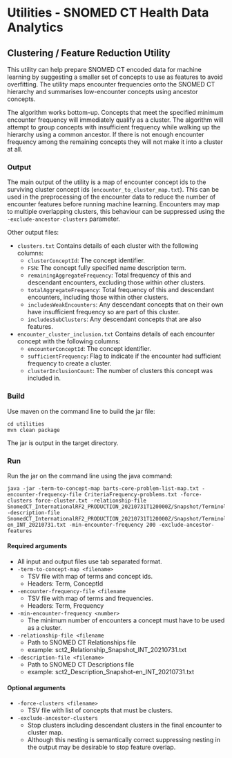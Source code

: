 # Utilities - SNOMED CT Health Data Analytics

## Clustering / Feature Reduction Utility
This utility can help prepare SNOMED CT encoded data for machine learning by suggesting a smaller set of concepts to use as features to avoid overfitting. 
The utility maps encounter frequencies onto the SNOMED CT hierarchy and summarises low-encounter concepts using ancestor concepts.

The algorithm works bottom-up. Concepts that meet the specified minimum encounter frequency will immediately qualify as a cluster. The algorithm will attempt to group concepts 
with insufficient frequency while walking up the hierarchy using a common ancestor. If there is not enough encounter frequency among the remaining concepts they will not make 
it into a cluster at all.

### Output

The main output of the utility is a map of encounter concept ids to the surviving cluster concept ids (`encounter_to_cluster_map.txt`). 
This can be used in the preprocessing of the encounter data to reduce the number of encounter features before running machine learning. 
Encounters may map to multiple overlapping clusters, this behaviour can be suppressed using the `-exclude-ancestor-clusters` parameter.

Other output files:
- `clusters.txt` Contains details of each cluster with the following columns:
  - `clusterConceptId`: The concept identifier.
  - `FSN`: The concept fully specified name description term.
  - `remainingAggregateFrequency`: Total frequency of this and descendant encounters, excluding those within other clusters.
  - `totalAggregateFrequency`: Total frequency of this and descendant encounters, including those within other clusters.
  - `includesWeakEncounters`: Any descendant concepts that on their own have insufficient frequency so are part of this cluster.
  - `includesSubClusters`: Any descendant concepts that are also features.
- `encounter_cluster_inclusion.txt` Contains details of each encounter concept with the following columns:
  - `encounterConceptId`: The concept identifier.
  - `sufficientFrequency`: Flag to indicate if the encounter had sufficient frequency to create a cluster.
  - `clusterInclusionCount`: The number of clusters this concept was included in.

### Build
Use maven on the command line to build the jar file:
```
cd utilities
mvn clean package
```
The jar is output in the target directory.

### Run
Run the jar on the command line using the java command:
```
java -jar -term-to-concept-map barts-core-problem-list-map.txt -encounter-frequency-file CriteriaFrequency-problems.txt -force-clusters force-cluster.txt -relationship-file SnomedCT_InternationalRF2_PRODUCTION_20210731T120000Z/Snapshot/Terminology/sct2_Relationship_Snapshot_INT_20210731.txt -description-file SnomedCT_InternationalRF2_PRODUCTION_20210731T120000Z/Snapshot/Terminology/sct2_Description_Snapshot-en_INT_20210731.txt -min-encounter-frequency 200 -exclude-ancestor-features
```
#### Required arguments
- All input and output files use tab separated format.
- `-term-to-concept-map <filename>`
  - TSV file with map of terms and concept ids.
  - Headers: Term, ConceptId
- `-encounter-frequency-file <filename`
  - TSV file with map of terms and frequencies.
  - Headers: Term, Frequency
- `-min-encounter-frequency <number>`
    - The minimum number of encounters a concept must have to be used as a cluster. 
- `-relationship-file <filename`
  - Path to SNOMED CT Relationships file
  - example: sct2_Relationship_Snapshot_INT_20210731.txt
- `-description-file <filename>`
  - Path to SNOMED CT Descriptions file
  - example: sct2_Description_Snapshot-en_INT_20210731.txt
#### Optional arguments
- `-force-clusters <filename>`
  - TSV file with list of concepts that must be clusters.
- `-exclude-ancestor-clusters`
  - Stop clusters including descendant clusters in the final encounter to cluster map.
  - Although this nesting is semantically correct suppressing nesting in the output may be desirable to stop feature overlap.

